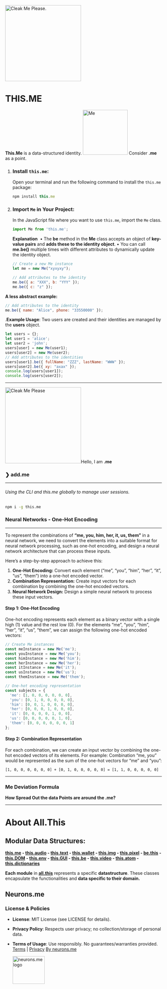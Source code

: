 <img src="https://suign.github.io/assets/imgs/Cleaker-removebg-preview.png" alt="Cleak Me Please." width="244">

# THIS.ME  
**This.Me** is a data-structured identity.
<img src="https://suign.github.io/assets/imgs/point.png" alt="Me" width="144"> Consider **.me** as a point.

1. ### **Install `this.me`:**
   Open your terminal and run the following command to install the `this.me` package:
   ```js
   npm install this.me
   ```
   
2. ### **Import `Me` in Your Project:**
   In the JavaScript file where you want to use `this.me`, import the `Me` class.
   ```js
   import Me from 'this.me';
   ```
   
   **Explanation**
   ​	•	The **be** method in the **Me** class accepts an object of **key-value pairs** and **adds these to the identity object**.
   ​	•	You can call **me.be()** multiple times with different attributes to dynamically update the identity object.
   
   ```javascript
   // Create a new Me instance
   let me = new Me("xyxyxy");
   
   // Add attributes to the identity
   me.be({ a: "XXX", b: "YYY" });
   me.be({ c: "z" });
   ```

**A less abstract example:**

```js
// Add attributes to the identity
me.be({ name: "Alice", phone: "33550000" });
```

.**Example Usage**:
Two users are created and their identities are managed by the **users** object.

```js
let users = {};
let user1 = 'alice';
let user2 = 'john';
users[user] = new Me(user1);
users[user2] = new Me(user2);
// Add attributes to the identities
users[user1].be({ fullName: "ZZZ", lastName: "WWW" });
users[user2].be({ xy: "axax" });
console.log(users[user1]);
console.log(users[user2]);
```
--------
<img src="https://suign.github.io/assets/imgs/monads.png" alt="Cleak Me Please" width="244">Hello, I am **.me**

### ❯ add.me 

----

###### Using the CLI and this.me globally to manage user sessions.

```bash
npm i -g this.me
```



### Neural Networks - **One-Hot Encoding**
--------
To represent the combinations of **“me, you, him, her, it, us, them”** in a neural network, we need to convert the elements into a suitable format for neural network processing, such as one-hot encoding, and design a neural network architecture that can process these inputs.

Here’s a step-by-step approach to achieve this:
1.	**One-Hot Encoding:** Convert each element (“me”, “you”, “him”, “her”, “it”, “us”, “them”) into a one-hot encoded vector.
2.	**Combination Representation:** Create input vectors for each combination by combining the one-hot encoded vectors.
3.	**Neural Network Design:** Design a simple neural network to process these input vectors.

#### Step 1: One-Hot Encoding
One-hot encoding represents each element as a binary vector with a single high (1) value and the rest low (0). For the elements “me”, “you”, “him”, “her”, “it”, “us”, “them”, we can assign the following one-hot encoded vectors:

```js
// Create Me instances
const meInstance = new Me('me');
const youInstance = new Me('you');
const himInstance = new Me('him');
const herInstance = new Me('her');
const itInstance = new Me('it');
const usInstance = new Me('us');
const themInstance = new Me('them');

// One-hot encoding representation
const subjects = {
  'me': [1, 0, 0, 0, 0, 0, 0],
  'you': [0, 1, 0, 0, 0, 0, 0],
  'him': [0, 0, 1, 0, 0, 0, 0],
  'her': [0, 0, 0, 1, 0, 0, 0],
  'it': [0, 0, 0, 0, 1, 0, 0],
  'us': [0, 0, 0, 0, 0, 1, 0],
  'them': [0, 0, 0, 0, 0, 0, 1]
};
```

#### Step 2: Combination Representation
For each combination, we can create an input vector by combining the one-hot encoded vectors of its elements. For example:
Combination “me, you” would be represented as the sum of the one-hot vectors for “me” and “you”:

```
[1, 0, 0, 0, 0, 0, 0] + [0, 1, 0, 0, 0, 0, 0] = [1, 1, 0, 0, 0, 0, 0]
```
---
### Me Deviation Formula
**How Spread Out the data Points are around the .me?**


----------

# About All.This
## Modular Data Structures:
**[this.me](https://suign.github.io/this.me)  - [this.audio](https://suign.github.io/this.audio) - [this.text](https://suign.github.io/this.text) - [this.wallet](https://suign.github.io/this.wallet) - [this.img](https://suign.github.io/this.img) - [this.pixel](https://suign.github.io/Pixels) - [be.this](https://suign.github.io/be.this) - [this.DOM](https://suign.github.io/this.DOM) - [this.env](https://suign.github.io/this.env/) - [this.GUI](https://suign.github.io/this.GUI) - [this.be](https://suign.github.io/this.be) - [this.video](https://suign.github.io/this.video) - [this.atom](https://suign.github.io/this.atom) - [this.dictionaries](https://suign.github.io/this.dictionaries/)**

**Each module** in **[all.this](https://neurons.me/all-this)** represents a specific **datastructure**. These classes encapsulate the functionalities and **data specific to their domain.**

## Neurons.me
### License & Policies
- **License**: MIT License (see LICENSE for details).
- **Privacy Policy**: Respects user privacy; no collection/storage of personal data.
- **Terms of Usage**: Use responsibly. No guarantees/warranties provided. [Terms](https://www.neurons.me/terms-of-use) | [Privacy](https://www.neurons.me/privacy-policy)
  [By neurons.me](https://neurons.me)

  <img src="https://suign.github.io/neurons.me/neurons_logo.png" alt="neurons.me logo" width="103" height="89" aligned="right">



